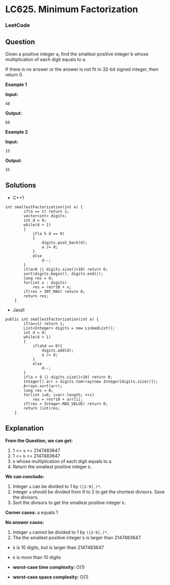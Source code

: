 # LC625. Minimum Factorization

### LeetCode

## Question

Given a positive integer a, find the smallest positive integer b whose multiplication of each digit equals to a.

If there is no answer or the answer is not fit in 32-bit signed integer, then return 0.

**Example 1**

**Input:**
```
48 
```

**Output:**
```
68
```

**Example 2**

**Input:**
```
15
```

**Output:**
```
35
```

## Solutions

* C++1
```
int smallestFactorization(int a) {
        if(a == 1) return 1;
        vector<int> digits;
        int d = 9;
        while(d > 1)
        {
            if(a % d == 0)
            {
                digits.push_back(d);
                a /= d;
            }
            else
                d--;
        }
        if(a>9 || digits.size()>10) return 0;
        sort(digits.begin(), digits.end());
        long res = 0;
        for(int x : digits)
            res = res*10 + x;
        if(res > INT_MAX) return 0;
        return res;
    }
```

* Java1
```
public int smallestFactorization(int a) {
        if(a==1) return 1;
        List<Integer> digits = new LinkedList();
        int d = 9;
        while(d > 1)
        {
            if(a%d == 0){
                digits.add(d);
                a /= d;
            }
            else
                d--;
        }
        if(a > 9 || digits.size()>10) return 0;
        Integer[] arr = digits.toArray(new Integer[digits.size()]);
        Arrays.sort(arr);
        long res = 0;
        for(int i=0; i<arr.length; ++i)
            res = res*10 + arr[i];
        if(res > Integer.MAX_VALUE) return 0;
        return (int)res;
    }
```

## Explanation

**From the Question, we can get:**

1. 1 <= `a` <= 2147483647
2. 1 <= `b` <= 2147483647
3. `b` whose multiplication of each digit equals to a.
4. Return the smallest positive integer `b`.

**We can conclude:**

1. Integer `a` can be divided to 1 by `([2-9],)*`.
2. Integer `a` should be divided from 9 to 2 to get the shortest divisors. Save the divisors.
3. Sort the divisors to get the smallest positive integer `b`.

**Corner cases:** a equals 1

**No answer cases:**

1. Integer `a` cannot be divided to 1 by `([2-9],)*`.
2. The the smallest positive integer `b` is larger than 2147483647.
* `b` is 10 digits, but is larger than 2147483647
* `b` is more than 10 digits

* **worst-case time complexity:** O(1)
* **worst-case space complexity:** O(1)



